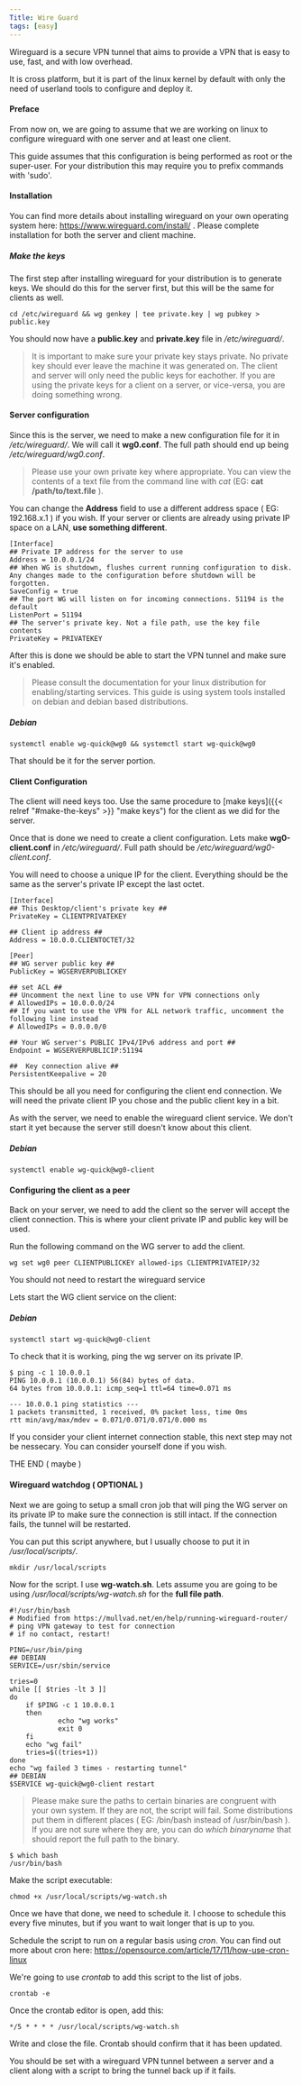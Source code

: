```yaml
---
Title: Wire Guard
tags: [easy]
---
```


Wireguard is a secure VPN tunnel that aims to provide a VPN that is easy to use, fast, and with low overhead.

It is cross platform, but it is part of the linux kernel by default with only the need of userland tools to configure and deploy it.

#### Preface

From now on, we are going to assume that we are working on linux to configure wireguard with one server and at least one client.

This guide assumes that this configuration is being performed as root or the super-user. For your distribution this may require you to prefix commands with 'sudo'.

#### Installation

You can find more details about installing wireguard on your own operating system here: https://www.wireguard.com/install/ . Please complete installation for both the server and client machine.

##### Make the keys

The first step after installing wireguard for your distribution is to generate keys. We should do this for the server first, but this will be the same for clients as well.

    cd /etc/wireguard && wg genkey | tee private.key | wg pubkey > public.key

You should now have a **public.key** and **private.key** file in */etc/wireguard/*.

>It is important to make sure your private key stays private. No private key should ever leave the machine it was generated on. The client and server will only need the public keys for eachother. If you are using the private keys for a client on a server, or vice-versa, you are doing something wrong.

#### Server configuration

Since this is the server, we need to make a new configuration file for it in */etc/wireguard/*. We will call it **wg0.conf**. The full path should end up being */etc/wireguard/wg0.conf*.

>Please use your own private key where appropriate. You can view the contents of a text file from the command line with *cat* (EG: **cat /path/to/text.file** ).

You can change the **Address** field to use a different address space ( EG: 192.168.x.1 ) if you wish. If your server or clients are already using private IP space on a LAN, **use something different**.

    [Interface]
    ## Private IP address for the server to use
    Address = 10.0.0.1/24
    ## When WG is shutdown, flushes current running configuration to disk. Any changes made to the configuration before shutdown will be forgotten.
    SaveConfig = true
    ## The port WG will listen on for incoming connections. 51194 is the default
    ListenPort = 51194
    ## The server's private key. Not a file path, use the key file contents
    PrivateKey = PRIVATEKEY

After this is done we should be able to start the VPN tunnel and make sure it's enabled.

>Please consult the documentation for your linux distribution for enabling/starting services. This guide is using system tools installed on debian and debian based distributions.

##### *Debian*

    systemctl enable wg-quick@wg0 && systemctl start wg-quick@wg0

That should be it for the server portion.

#### Client Configuration

The client will need keys too. Use the same procedure to [make keys]({{< relref "#make-the-keys" >}} "make keys") for the client as we did for the server.

Once that is done we need to create a client configuration. Lets make **wg0-client.conf** in */etc/wireguard/*. Full path should be */etc/wireguard/wg0-client.conf*.

You will need to choose a unique IP for the client. Everything should be the same as the server's private IP except the last octet.

    [Interface]
    ## This Desktop/client's private key ##
    PrivateKey = CLIENTPRIVATEKEY

    ## Client ip address ##
    Address = 10.0.0.CLIENTOCTET/32

    [Peer]
    ## WG server public key ##
    PublicKey = WGSERVERPUBLICKEY

    ## set ACL ##
    ## Uncomment the next line to use VPN for VPN connections only
    # AllowedIPs = 10.0.0.0/24
    ## If you want to use the VPN for ALL network traffic, uncomment the following line instead
    # AllowedIPs = 0.0.0.0/0

    ## Your WG server's PUBLIC IPv4/IPv6 address and port ##
    Endpoint = WGSERVERPUBLICIP:51194

    ##  Key connection alive ##
    PersistentKeepalive = 20

This should be all you need for configuring the client end connection. We will need the private client IP you chose and the public client key in a bit.

As with the server, we need to enable the wireguard client service. We don't start it yet because the server still doesn't know about this client.

##### *Debian*

    systemctl enable wg-quick@wg0-client

#### Configuring the client as a peer

Back on your server, we need to add the client so the server will accept the client connection. This is where your client private IP and public key will be used.

Run the following command on the WG server to add the client.

    wg set wg0 peer CLIENTPUBLICKEY allowed-ips CLIENTPRIVATEIP/32

You should not need to restart the wireguard service

Lets start the WG client service on the client:

##### *Debian*

    systemctl start wg-quick@wg0-client

To check that it is working, ping the wg server on its private IP.


    $ ping -c 1 10.0.0.1
    PING 10.0.0.1 (10.0.0.1) 56(84) bytes of data.
    64 bytes from 10.0.0.1: icmp_seq=1 ttl=64 time=0.071 ms

    --- 10.0.0.1 ping statistics ---
    1 packets transmitted, 1 received, 0% packet loss, time 0ms
    rtt min/avg/max/mdev = 0.071/0.071/0.071/0.000 ms

If you consider your client internet connection stable, this next step may not be nessecary. You can consider yourself done if you wish.

THE END ( maybe )

#### Wireguard watchdog ( OPTIONAL )

Next we are going to setup a small cron job that will ping the WG server on its private IP to make sure the connection is still intact. If the connection fails, the tunnel will be restarted.

You can put this script anywhere, but I usually choose to put it in */usr/local/scripts/*.

    mkdir /usr/local/scripts

Now for the script. I use **wg-watch.sh**. Lets assume you are going to be using */usr/local/scripts/wg-watch.sh* for the **full file path**.


    #!/usr/bin/bash
    # Modified from https://mullvad.net/en/help/running-wireguard-router/
    # ping VPN gateway to test for connection
    # if no contact, restart!

    PING=/usr/bin/ping
    ## DEBIAN
    SERVICE=/usr/sbin/service

    tries=0
    while [[ $tries -lt 3 ]]
    do
        if $PING -c 1 10.0.0.1
        then
                echo "wg works"
                exit 0
        fi
        echo "wg fail"
        tries=$((tries+1))
    done
    echo "wg failed 3 times - restarting tunnel"
    ## DEBIAN
    $SERVICE wg-quick@wg0-client restart

>Please make sure the paths to certain binaries are congruent with your own system. If they are not, the script will fail. Some distributions put them in different places ( EG: /bin/bash instead of /usr/bin/bash ). If you are not sure where they are, you can do *which binaryname* that should report the full path to the binary.

    $ which bash
    /usr/bin/bash

Make the script executable:

    chmod +x /usr/local/scripts/wg-watch.sh


Once we have that done, we need to schedule it. I choose to schedule this every five minutes, but if you want to wait longer that is up to you.

Schedule the script to run on a regular basis using *cron*. You can find out more about cron here: https://opensource.com/article/17/11/how-use-cron-linux

We're going to use *crontab* to add this script to the list of jobs.

    crontab -e

Once the crontab editor is open, add this:

    */5 * * * * /usr/local/scripts/wg-watch.sh

Write and close the file. Crontab should confirm that it has been updated.

You should be set with a wireguard VPN tunnel between a server and a client along with a script to bring the tunnel back up if it fails.
